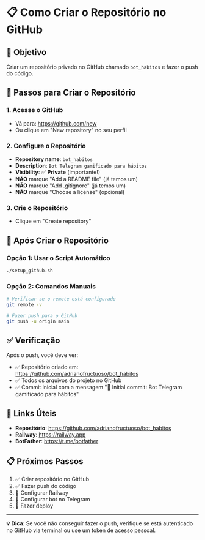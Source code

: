 # 📋 Como Criar o Repositório no GitHub

## 🎯 Objetivo
Criar um repositório privado no GitHub chamado `bot_habitos` e fazer o push do código.

## 📝 Passos para Criar o Repositório

### 1. Acesse o GitHub
- Vá para: https://github.com/new
- Ou clique em "New repository" no seu perfil

### 2. Configure o Repositório
- **Repository name**: `bot_habitos`
- **Description**: `Bot Telegram gamificado para hábitos`
- **Visibility**: ✅ **Private** (importante!)
- **NÃO** marque "Add a README file" (já temos um)
- **NÃO** marque "Add .gitignore" (já temos um)
- **NÃO** marque "Choose a license" (opcional)

### 3. Crie o Repositório
- Clique em "Create repository"

## 🚀 Após Criar o Repositório

### Opção 1: Usar o Script Automático
```bash
./setup_github.sh
```

### Opção 2: Comandos Manuais
```bash
# Verificar se o remote está configurado
git remote -v

# Fazer push para o GitHub
git push -u origin main
```

## ✅ Verificação

Após o push, você deve ver:
- ✅ Repositório criado em: https://github.com/adrianofructuoso/bot_habitos
- ✅ Todos os arquivos do projeto no GitHub
- ✅ Commit inicial com a mensagem "🎉 Initial commit: Bot Telegram gamificado para hábitos"

## 🔗 Links Úteis

- **Repositório**: https://github.com/adrianofructuoso/bot_habitos
- **Railway**: https://railway.app
- **BotFather**: https://t.me/botfather

## 📋 Próximos Passos

1. ✅ Criar repositório no GitHub
2. ✅ Fazer push do código
3. 🔄 Configurar Railway
4. 🔄 Configurar bot no Telegram
5. 🔄 Fazer deploy

---

**💡 Dica**: Se você não conseguir fazer o push, verifique se está autenticado no GitHub via terminal ou use um token de acesso pessoal. 